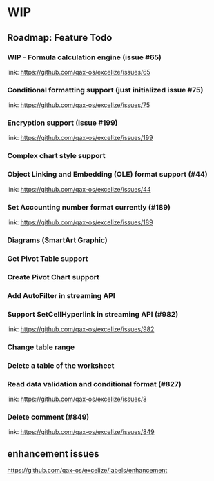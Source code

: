 # WIP

## Roadmap: Feature Todo

### WIP - Formula calculation engine (issue #65)

link: https://github.com/qax-os/excelize/issues/65

### Conditional formatting support (just initialized issue #75)

link: https://github.com/qax-os/excelize/issues/75

### Encryption support (issue #199)

link: https://github.com/qax-os/excelize/issues/199

### Complex chart style support

### Object Linking and Embedding (OLE) format support (#44)

link: https://github.com/qax-os/excelize/issues/44

### Set Accounting number format currently (#189)

link: https://github.com/qax-os/excelize/issues/189

### Diagrams (SmartArt Graphic)

### Get Pivot Table support

### Create Pivot Chart support

### Add AutoFilter in streaming API

### Support SetCellHyperlink in streaming API (#982)

link: https://github.com/qax-os/excelize/issues/982

### Change table range

### Delete a table of the worksheet

### Read data validation and conditional format (#827)

link: https://github.com/qax-os/excelize/issues/8

### Delete comment (#849)

link: https://github.com/qax-os/excelize/issues/849

## enhancement issues

https://github.com/qax-os/excelize/labels/enhancement
